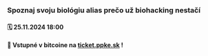 ### Spoznaj svoju biológiu alias prečo už biohacking nestačí
#### 🗓️ 25.11.2024 18:00
#### 🎫 Vstupné v bitcoine na <a href="https://ticket.ppke.sk" target="_blank">ticket.ppke.sk</a> !
